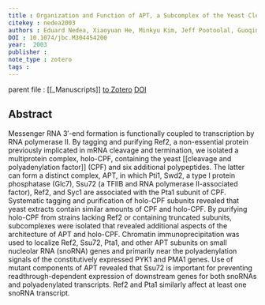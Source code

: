 ```yaml
---
title : Organization and Function of APT, a Subcomplex of the Yeast Cleavage and Polyadenylation Factor Involved in the Formation of mRNA and Small Nucleolar RNA 3′-Ends*
citekey : nedea2003
authors : Eduard Nedea, Xiaoyuan He, Minkyu Kim, Jeff Pootoolal, Guoqing Zhong, Veronica Canadien, Timothy Hughes, Stephen Buratowski, Claire L. Moore, Jack Greenblatt
DOI : 10.1074/jbc.M304454200
year:  2003
publisher : 
note_type : zotero
tags : 
---
```

parent file : [[_Manuscripts]]
[to Zotero](zotero://select/items/@nedea2003) [DOI](https://doi.org/10.1074/jbc.M304454200)

Abstract
---
Messenger RNA 3′-end formation is functionally coupled to transcription by RNA polymerase II. By tagging and purifying Ref2, a non-essential protein previously implicated in mRNA cleavage and termination, we isolated a multiprotein complex, holo-CPF, containing the yeast [[cleavage and polyadenylation factor]] (CPF) and six additional polypeptides. The latter can form a distinct complex, APT, in which Pti1, Swd2, a type I protein phosphatase (Glc7), Ssu72 (a TFIIB and RNA polymerase II-associated factor), Ref2, and Syc1 are associated with the Pta1 subunit of CPF. Systematic tagging and purification of holo-CPF subunits revealed that yeast extracts contain similar amounts of CPF and holo-CPF. By purifying holo-CPF from strains lacking Ref2 or containing truncated subunits, subcomplexes were isolated that revealed additional aspects of the architecture of APT and holo-CPF. Chromatin immunoprecipitation was used to localize Ref2, Ssu72, Pta1, and other APT subunits on small nucleolar RNA (snoRNA) genes and primarily near the polyadenylation signals of the constitutively expressed PYK1 and PMA1 genes. Use of mutant components of APT revealed that Ssu72 is important for preventing readthrough-dependent expression of downstream genes for both snoRNAs and polyadenylated transcripts. Ref2 and Pta1 similarly affect at least one snoRNA transcript.
